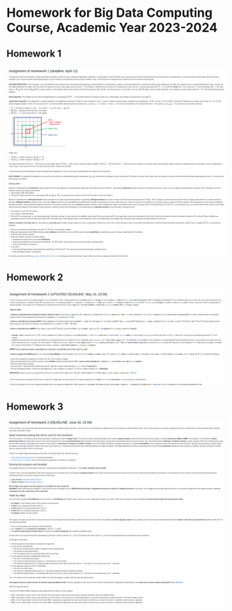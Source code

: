 # Homework for Big Data Computing Course, Academic Year 2023-2024

## Homework 1

![](HomeworkAssignment/Homework1_1.png)
![](HomeworkAssignment/Homework1_2.png)
## Homework 2

![](HomeworkAssignment/Homework2.png)

## Homework 3

![](HomeworkAssignment/Homework3_1.png)
![](HomeworkAssignment/Homework3_2.png)
